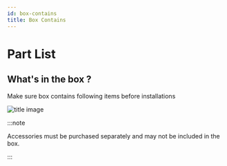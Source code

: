 ```yaml
---
id: box-contains
title: Box Contains
---
```


# Part List 

## What's in the box ?
Make sure box contains following items before installations

![title image](/img/datalogger/whatsbox.svg)

:::note

Accessories must be purchased separately and may 
not be included in the box.

:::

